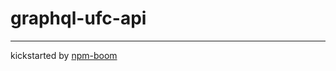 # graphql-ufc-api









---
kickstarted by [npm-boom][npm-boom]

[npm-boom]: https://github.com/reergymerej/npm-boom
